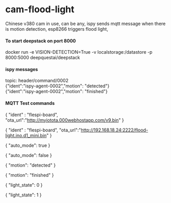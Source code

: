 # cam-flood-light
Chinese v380 cam in use, can be any, ispy sends mqtt message when there is motion detection, esp8266 triggers flood light,  

#### To start deepstack on port 8000
docker run -e VISION-DETECTION=True -v localstorage:/datastore -p 8000:5000 deepquestai/deepstack

#### ispy messages
topic: header/command/0002  
{"ident":"ispy-agent-0002","motion": "detected"}  
{"ident":"ispy-agent-0002","motion": "finished"}  


#### MQTT Test commands

{ 
"ident" : "flespi-board", 
"ota_url":"http://myiotota.000webhostapp.com/v9.bin" 
} 

{ 
"ident" : "flespi-board", 
"ota_url":"http://192.168.18.24:2222/flood-light.ino.d1_mini.bin" 
} 

{
  "auto_mode": true
}

{
  "auto_mode": false
}

{
"motion": "detected"
}

{
"motion": "finished"
}

{
  "light_state": 0
}

{
  "light_state": 1
}
